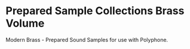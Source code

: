 # Prepared Sample Collections Brass Volume
 Modern Brass - Prepared Sound Samples for use with Polyphone.
